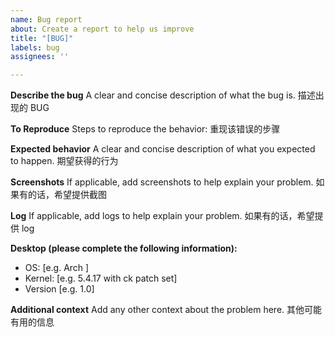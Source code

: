 ```yaml
---
name: Bug report
about: Create a report to help us improve
title: "[BUG]"
labels: bug
assignees: ''

---
```


**Describe the bug**
A clear and concise description of what the bug is.
描述出现的 BUG

**To Reproduce**
Steps to reproduce the behavior:
重现该错误的步骤

**Expected behavior**
A clear and concise description of what you expected to happen.
期望获得的行为

**Screenshots**
If applicable, add screenshots to help explain your problem.
如果有的话，希望提供截图

**Log**
If applicable, add logs to help explain your problem.
如果有的话，希望提供 log

**Desktop (please complete the following information):**
 - OS: [e.g. Arch ]
 - Kernel: [e.g. 5.4.17 with ck patch set]
 - Version [e.g. 1.0]

**Additional context**
Add any other context about the problem here.
其他可能有用的信息
